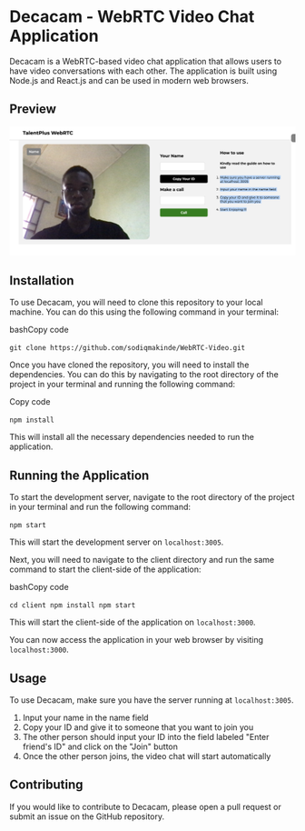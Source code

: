 
# Decacam - WebRTC Video Chat Application

Decacam is a WebRTC-based video chat application that allows users to have video conversations with each other. The application is built using Node.js and React.js and can be used in modern web browsers.

## Preview

![Decacam Preview](https://github.com/sodiqmakinde/WebRTC-Video/blob/main/client/public/Screenshot%202023-04-22%20at%2007.10.57.png?raw=true)


## Installation

To use Decacam, you will need to clone this repository to your local machine. You can do this using the following command in your terminal:

bashCopy code

`git clone https://github.com/sodiqmakinde/WebRTC-Video.git` 

Once you have cloned the repository, you will need to install the dependencies. You can do this by navigating to the root directory of the project in your terminal and running the following command:

Copy code

`npm install` 

This will install all the necessary dependencies needed to run the application.

## Running the Application

To start the development server, navigate to the root directory of the project in your terminal and run the following command:


`npm start` 

This will start the development server on `localhost:3005`.

Next, you will need to navigate to the client directory and run the same command to start the client-side of the application:

bashCopy code

`cd client
npm install
npm start` 

This will start the client-side of the application on `localhost:3000`.

You can now access the application in your web browser by visiting `localhost:3000`.

## Usage

To use Decacam, make sure you have the server running at `localhost:3005`.

1.  Input your name in the name field
2.  Copy your ID and give it to someone that you want to join you
3.  The other person should input your ID into the field labeled "Enter friend's ID" and click on the "Join" button
4.  Once the other person joins, the video chat will start automatically

## Contributing

If you would like to contribute to Decacam, please open a pull request or submit an issue on the GitHub repository.

